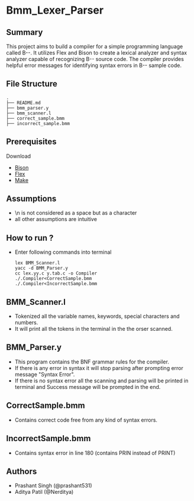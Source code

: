 # Bmm_Lexer_Parser

## Summary
This project aims to build a compiler for a simple programming language called B--. It utilizes Flex and Bison to create a lexical analyzer and syntax analyzer capable of recognizing B-- source code. The compiler provides helpful error messages for identifying syntax errors in B-- sample code.

## File Structure
```
.
├── README.md
├── bmm_parser.y
├── bmm_scanner.l
├── correct_sample.bmm
├── incorrect_sample.bmm
```

## Prerequisites

Download

- [Bison](https://www.gnu.org/software/bison/)
- [Flex](https://github.com/westes/flex)
- [Make](https://www.gnu.org/software/software.html)

## Assumptions
- \n is not considered as a space but as a character
- all other assumptions are intuitive

## How to run ?
- Enter following commands into terminal
    ```
    lex BMM_Scanner.l
    yacc -d BMM_Parser.y
    cc lex.yy.c y.tab.c -o Compiler    
    ./.Compiler<CorrectSample.bmm
    ./.Compiler<IncorrectSample.bmm
    ```


## BMM_Scanner.l
- Tokenized all the variable names, keywords, special characters and numbers.
- It will print all the tokens in the terminal in the the orser scanned.

## BMM_Parser.y
- This program contains the BNF grammar rules for the compiler.
- If there is any error in syntax it will stop parsing after prompting error message "Syntax Error".
- If there is no syntax error all the scanning and parsing will be printed in terminal and Success message will be prompted in the end.

## CorrectSample.bmm
- Contains correct code free from any kind of syntax errors.

## IncorrectSample.bmm
- Contains syntax error in line 180 (contains PRIN instead of PRINT)

## Authors
- Prashant Singh (@prashant531)
- Aditya Patil (@Nerditya)